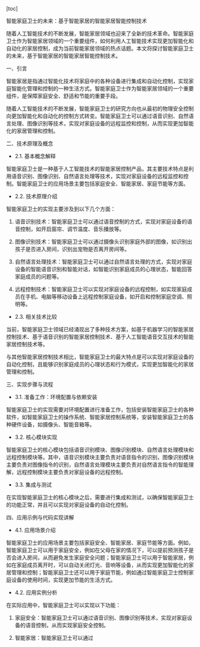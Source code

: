 
[toc]                    
                
                
智能家庭卫士的未来：基于智能家居的智能家居智能控制技术

随着人工智能技术的不断发展，智能家居领域也迎来了全新的技术革命。智能家庭卫士作为智能家居领域的一个重要组件，如何利用人工智能技术实现更加智能化和自动化的家居控制，成为当前智能家居领域的热点话题。本文将探讨智能家庭卫士的未来，基于智能家居的智能家居智能控制技术。

一、引言

智能家居是指通过智能化技术将家庭中的各种设备进行集成和自动化控制，实现家庭智能化管理和控制的一种生活方式。智能家庭卫士作为智能家居领域的一个重要组件，是保障家庭安全、舒适和节能的重要手段。

随着人工智能技术的不断发展，智能家庭卫士的研究方向也从最初的物理安全控制向更加智能化和自动化的控制方式转变。智能家庭卫士可以通过语音识别、自然语言处理、图像识别等技术，实现对家庭设备的远程监控和控制，从而实现更加智能化的家居管理和控制。

二、技术原理及概念

- 2.1. 基本概念解释

智能家庭卫士是一种基于人工智能技术的智能家居控制产品，其主要技术特点是利用语音识别、图像识别、自然语言处理等技术，实现对家庭设备的远程监控和控制。智能家庭卫士的应用场景主要包括家庭安全、智能家居、家庭节能等方面。

- 2.2. 技术原理介绍

智能家庭卫士的实现主要涉及到以下几个方面：

1. 语音识别技术：智能家庭卫士可以通过语音控制的方式，实现对家庭设备的语音控制，如开启窗帘、调节温度、音乐播放等。

2. 图像识别技术：智能家庭卫士可以通过摄像头识别家庭外部的图像，如识别出孩子是否进入房间，识别出宠物是否离开房间等。

3. 自然语言处理技术：智能家庭卫士可以通过自然语言处理的方式，实现对家庭设备的智能语音识别和智能对话，如智能识别家庭成员的心理状态，智能回答家庭成员的问题等。

4. 远程控制技术：智能家庭卫士可以实现对家庭设备的远程控制，如实现家庭成员在手机、电脑等移动设备上远程控制家庭设备，如开启和控制家庭空调、照明等。

- 2.3. 相关技术比较

当前，智能家庭卫士领域已经涌现出了多种技术方案，如基于机器学习的智能家居控制技术、基于语音识别的智能家居控制技术、基于人工智能语音交互技术的智能家居控制技术等。

与其他智能家居控制技术相比，智能家庭卫士的最大特点是可以实现对家庭设备的自动化控制，且能够识别家庭成员的心理状态和行为模式，实现更加智能化的家居管理和控制。

三、实现步骤与流程

- 3.1. 准备工作：环境配置与依赖安装

智能家庭卫士的实现需要对环境配置进行准备工作，包括安装智能家庭卫士的各种软件，如智能家庭卫士的操作系统、智能家居控制系统等，安装智能家庭卫士的各种硬件设备，如摄像头、智能音箱等。

- 3.2. 核心模块实现

智能家庭卫士的核心模块包括语音识别模块、图像识别模块、自然语言处理模块和远程控制模块等。其中，语音识别模块主要负责对语音指令的识别，图像识别模块主要负责对图像指令的识别，自然语言处理模块主要负责对自然语言指令的智能理解，远程控制模块主要负责对家庭设备的远程控制。

- 3.3. 集成与测试

在实现智能家庭卫士的核心模块之后，需要进行集成和测试，以确保智能家庭卫士的功能正常，并且可以实现对家庭设备的自动化控制。

四、应用示例与代码实现讲解

- 4.1. 应用场景介绍

智能家庭卫士的应用场景主要包括家庭安全、智能家居、家庭节能等方面。例如，智能家庭卫士可以用于家庭安全，例如在父母在家的情况下，可以提前预测孩子是否会进入房间，从而避免发生家庭安全问题；智能家庭卫士可以用于智能家居，例如在家庭成员离开时，可以自动关闭灯光、音响等设备，从而实现更加智能化的家居管理和控制；智能家庭卫士还可以用于家庭节能，例如通过智能家庭卫士控制家庭设备的使用时间，实现更加节能的生活方式。

- 4.2. 应用实例分析

在实际应用中，智能家庭卫士可以实现以下功能：

1. 家庭安全：智能家庭卫士可以通过语音识别、图像识别等技术，实现对家庭设备的语音控制，从而实现家庭安全控制。

2. 智能家居：智能家庭卫士可以通过

